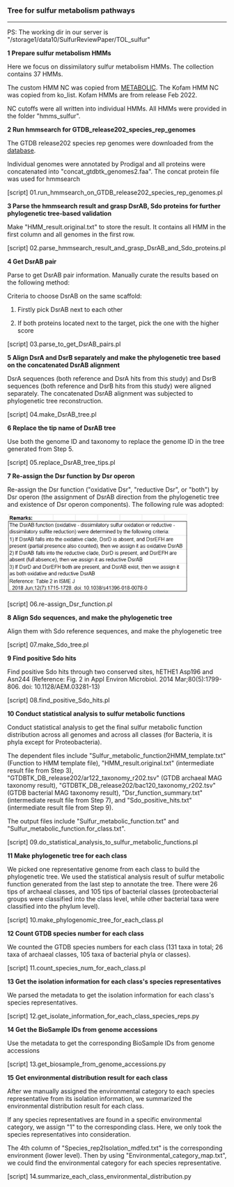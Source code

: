 ### Tree for sulfur metabolism pathways

------

PS: The working dir in our server is "/storage1/data10/SulfurReviewPaper/TOL_sulfur"

**1** **Prepare sulfur metabolism HMMs**

Here we focus on dissimilatory sulfur metabolism HMMs. The collection contains 37 HMMs.

The custom HMM NC was copied from [METABOLIC](https://github.com/AnantharamanLab/METABOLIC).
The Kofam HMM NC was copied from ko_list. Kofam HMMs are from release Feb 2022.

NC cutoffs were all written into individual HMMs. All HMMs were provided in the folder "hmms_sulfur".

**2 Run hmmsearch for GTDB_release202_species_rep_genomes**

The GTDB release202 species rep genomes were downloaded from the [database](https://data.gtdb.ecogenomic.org/releases/release202/202.0/).

Individual genomes were annotated by Prodigal and all proteins were concatenated into "concat_gtdbtk_genomes2.faa". The concat protein file was used for hmmsearch

[script] 01.run_hmmsearch_on_GTDB_release202_species_rep_genomes.pl

**3 Parse the hmmsearch result and grasp DsrAB, Sdo proteins for further phylogenetic tree-based validation**

Make "HMM_result.original.txt" to store the result. It contains all HMM in the first column and all genomes in the first row. 

[script] 02.parse_hmmsearch_result_and_grasp_DsrAB_and_Sdo_proteins.pl

**4 Get DsrAB pair**

Parse to get DsrAB pair information. Manually curate the results based on the following method:

Criteria to choose DsrAB on the same scaffold:

1) Firstly pick DsrAB next to each other

2) If both proteins located next to the target, pick the one with the higher score

[script] 03.parse_to_get_DsrAB_pairs.pl

**5 Align DsrA and DsrB separately and make the phylogenetic tree based on the concatenated DsrAB alignment**

DsrA sequences (both reference and DsrA hits from this study) and DsrB sequences (both reference and DsrB hits from this study) were aligned separately. The concatenated DsrAB alignment was subjected to phylogenetic tree reconstruction.

[script] 04.make_DsrAB_tree.pl

**6 Replace the tip name of DsrAB tree**

Use both the genome ID and taxonomy to replace the genome ID in the tree generated from Step 5.

[script] 05.replace_DsrAB_tree_tips.pl

**7 Re-assign the Dsr function by Dsr operon**

Re-assign the Dsr function ("oxidative Dsr", "reductive Dsr", or "both") by Dsr operon (the assignment of DsrAB direction from the phylogenetic tree and existence of Dsr operon components). The following rule was adopted:

<img src="https://github.com/AnantharamanLab/SulfurReviewPaper/blob/main/TOL_sulfur/Dsr_direction_rule.jpg" style="zoom:80%;" />

[script] 06.re-assign_Dsr_function.pl

**8 Align Sdo sequences, and make the phylogenetic tree**

Align them with Sdo reference sequences, and make the phylogenetic tree

[script] 07.make_Sdo_tree.pl

**9 Find positive Sdo hits**

Find positive Sdo hits through two conserved sites, hETHE1 Asp196 and Asn244 (Reference: Fig. 2 in Appl Environ Microbiol. 2014 Mar;80(5):1799-806. doi: 10.1128/AEM.03281-13) 

[script] 08.find_positive_Sdo_hits.pl

**10 Conduct statistical analysis to sulfur metabolic functions**

Conduct statistical analysis to get the final sulfur metabolic function distribution across all genomes and across all classes (for Bacteria, it is phyla except for Proteobacteria).

The dependent files include "Sulfur_metabolic_function2HMM_template.txt" (Function to HMM template file), "HMM_result.original.txt" (intermediate result file from Step 3), "GTDBTK_DB_release202/ar122_taxonomy_r202.tsv" (GTDB archaeal MAG taxonomy result), "GTDBTK_DB_release202/bac120_taxonomy_r202.tsv" (GTDB bacterial MAG taxonomy result), "Dsr_function_summary.txt" (intermediate result file from Step 7), and "Sdo_positive_hits.txt" (intermediate result file from Step 9).

The output files include "Sulfur_metabolic_function.txt" and "Sulfur_metabolic_function.for_class.txt".

[script] 09.do_statistical_analysis_to_sulfur_metabolic_functions.pl

**11 Make phylogenetic tree for each class**

We picked one representative genome from each class to build the phylogenetic tree.  We used the statistical analysis result of sulfur metabolic function generated from the last step to annotate the tree.  There were 26 tips of archaeal classes, and 105 tips of bacterial classes (proteobacterial groups were classified into the class level, while other bacterial taxa were classified into the phylum level).

[script] 10.make_phylogenomic_tree_for_each_class.pl

**12 Count GTDB species number for each class**

We counted the GTDB species numbers for each class (131 taxa in total; 26 taxa of archaeal classes, 105 taxa of bacterial phyla or classes).

[script] 11.count_species_num_for_each_class.pl

**13 Get the isolation information for each class's species representatives**

We parsed the metadata to get the isolation information for each class's species representatives.

[script] 12.get_isolate_information_for_each_class_species_reps.py

**14 Get the BioSample IDs from genome accessions**   

Use the metadata to get the corresponding BioSample IDs from genome accessions

[script] 13.get_biosample_from_genome_accessions.py

**15** **Get environmental distribution result for each class** 

After we manually assigned the environmental category to each species representative from its isolation information, we summarized the environmental distribution result for each class. 

If any species representatives are found in a specific environmental category, we assign "1" to the corresponding class. Here, we only took the species representatives into consideration.

The 4th column of "Species_rep2Isolation_mdfed.txt" is the corresponding environment (lower level). Then by using "Environmental_category_map.txt", we could find the environmental category for each species representative.

[script] 14.summarize_each_class_environmental_distribution.py



